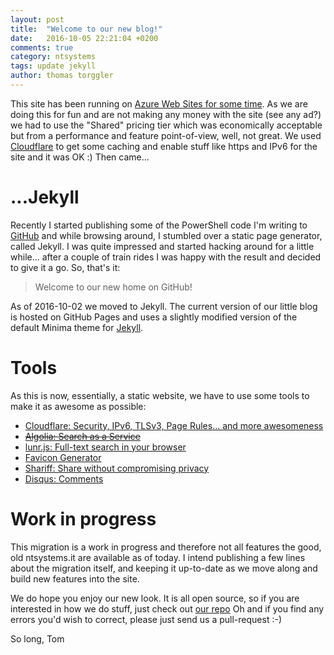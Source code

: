 ```yaml
---
layout: post
title:  "Welcome to our new blog!"
date:   2016-10-05 22:21:04 +0200
comments: true
category: ntsystems
tags: update jekyll
author: thomas torggler
---
```


This site has been running on [Azure Web Sites for some time](https://ntsystems.it/post/moving-to-azure). As we are doing this for fun and are not making any money with the site (see any ad?) we had to use the "Shared" pricing tier which was economically acceptable but from a performance and feature point-of-view, well, not great. We used [Cloudflare](https://www.cloudflare.com) to get some caching and enable stuff like https and IPv6 for the site and it was OK :) Then came...

<!-- more -->

# ...Jekyll
Recently I started publishing some of the PowerShell code I'm writing to [GitHub](https://githum.com/tomtorggler) and while browsing around, I stumbled over a static page generator, called Jekyll. I was quite impressed and started hacking around for a little while... after a couple of train rides I was happy with the result and decided to give it a go. So, that's it: 

> Welcome to our new home on GitHub!

As of 2016-10-02 we moved to Jekyll. The current version of our little blog is hosted on GitHub Pages and uses a slightly modified version of the default Minima theme for [Jekyll](http://jekyllrb.com/).

# Tools
As this is now, essentially, a static website, we have to use some tools to make it as awesome as possible:

- [Cloudflare: Security, IPv6, TLSv3, Page Rules... and more awesomeness](https://cloudflare.com)
- ~~[Algolia: Search as a Service](https://www.algolia.com/)~~
- [lunr.js: Full-text search in your browser](http://lunrjs.com)
- [Favicon Generator](http://realfavicongenerator.net/)
- [Shariff: Share without compromising privacy](https://github.com/heiseonline/shariff)
- [Disqus: Comments](https://disqus.com)

# Work in progress
This migration is a work in progress and therefore not all features the good, old ntsystems.it are available as of today. I intend publishing a few lines about the migration itself, and keeping it up-to-date as we move along and build new features into the site.


We do hope you enjoy our new look. It is all open source, so if you are interested in how we do stuff, just check out [our repo](https://github.com/tomtorggler/tomtorggler.github.io)
Oh and if you find any errors you'd wish to correct, please just send us a pull-request :-)


So long,
Tom